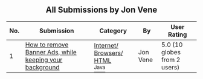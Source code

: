﻿<div align="center">

## All Submissions by Jon Vene

</div>

No.  | Submission | Category | By   | User Rating
---- | ---------- | -------- | ---- | -----------
1 | [How to remove Banner Ads, while keeping your background<br />](https://github.com/Planet-Source-Code/jon-vene-how-to-remove-banner-ads-while-keeping-your-background__2-4370) | [Internet/ Browsers/ HTML<br /><sup>Java</sup>](../ByCategory/internet-browsers-html__2-68.md) | Jon Vene | 5.0 (10 globes from 2 users)
